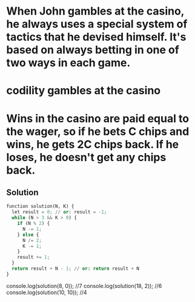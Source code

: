 
# When John gambles at the casino, he always uses a special system of tactics that he devised himself. It's based on always betting in one of two ways in each game.
# codility gambles at the casino
# Wins in the casino are paid equal to the wager, so if he bets C chips and wins, he gets 2C chips back. If he loses, he doesn't get any chips back.

## Solution
```python
function solution(N, K) {
  let result = 0; // or: result = -1;
  while (N > 3 && K > 0) {
    if (N % 2) {
      N -= 1;
    } else {
      N /= 2;
      K -= 1;
    }
    result += 1;
  }
  return result + N - 1; // or: return result + N
}
```
console.log(solution(8, 0)); //7
console.log(solution(18, 2)); //6
console.log(solution(10, 10)); //4

